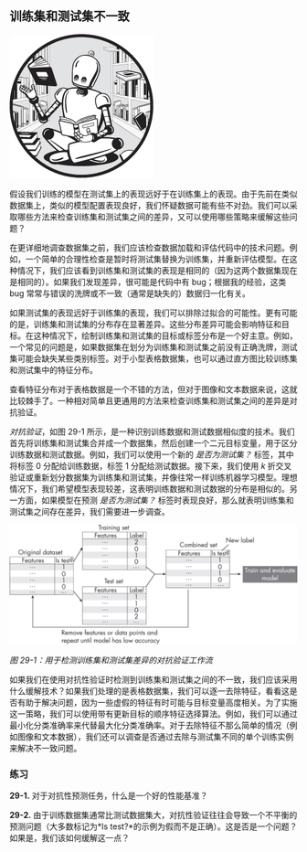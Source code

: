 ## **训练集和测试集不一致**

![Image](img/common.jpg)

假设我们训练的模型在测试集上的表现远好于在训练集上的表现。由于先前在类似数据集上，类似的模型配置表现良好，我们怀疑数据可能有些不对劲。我们可以采取哪些方法来检查训练集和测试集之间的差异，又可以使用哪些策略来缓解这些问题？

在更详细地调查数据集之前，我们应该检查数据加载和评估代码中的技术问题。例如，一个简单的合理性检查是暂时将测试集替换为训练集，并重新评估模型。在这种情况下，我们应该看到训练集和测试集的表现是相同的（因为这两个数据集现在是相同的）。如果我们发现差异，很可能是代码中有 bug；根据我的经验，这类 bug 常常与错误的洗牌或不一致（通常是缺失的）数据归一化有关。

如果测试集的表现远好于训练集的表现，我们可以排除过拟合的可能性。更有可能的是，训练集和测试集的分布存在显著差异。这些分布差异可能会影响特征和目标。在这种情况下，绘制训练集和测试集的目标或标签分布是一个好主意。例如，一个常见的问题是，如果数据集在划分为训练集和测试集之前没有正确洗牌，测试集可能会缺失某些类别标签。对于小型表格数据集，也可以通过直方图比较训练集和测试集中的特征分布。

查看特征分布对于表格数据是一个不错的方法，但对于图像和文本数据来说，这就比较棘手了。一种相对简单且更通用的方法来检查训练集和测试集之间的差异是对抗验证。

*对抗验证*，如图 29-1 所示，是一种识别训练数据和测试数据相似度的技术。我们首先将训练集和测试集合并成一个数据集，然后创建一个二元目标变量，用于区分训练数据和测试数据。例如，我们可以使用一个新的 *是否为测试集？* 标签，其中将标签 0 分配给训练数据，标签 1 分配给测试数据。接下来，我们使用 *k* 折交叉验证或重新划分数据集为训练集和测试集，并像往常一样训练机器学习模型。理想情况下，我们希望模型表现较差，这表明训练数据和测试数据的分布是相似的。另一方面，如果模型在预测 *是否为测试集？* 标签时表现良好，那么就表明训练集和测试集之间存在差异，我们需要进一步调查。

![Image](img/29fig01.jpg)

*图 29-1：用于检测训练集和测试集差异的对抗验证工作流*

如果我们在使用对抗性验证时检测到训练集和测试集之间的不一致，我们应该采用什么缓解技术？如果我们处理的是表格数据集，我们可以逐一去除特征，看看这是否有助于解决问题，因为一些虚假的特征有时可能与目标变量高度相关。为了实施这一策略，我们可以使用带有更新目标的顺序特征选择算法。例如，我们可以通过最小化分类准确率来代替最大化分类准确率。对于去除特征不那么简单的情况（例如图像和文本数据），我们还可以调查是否通过去除与测试集不同的单个训练实例来解决不一致问题。

### **练习**

**29-1.** 对于对抗性预测任务，什么是一个好的性能基准？

**29-2.** 由于训练数据集通常比测试数据集大，对抗性验证往往会导致一个不平衡的预测问题（大多数标记为*Is test?*的示例为假而不是正确）。这是否是一个问题？如果是，我们该如何缓解这一点？

